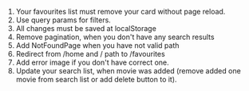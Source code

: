 1. Your favourites list must remove your card without page reload.
2. Use query params for filters.
3. All changes must be saved at localStorage
4. Remove pagination, when you don't have any search results
5. Add NotFoundPage when you have not valid path
6. Redirect from /home and / path to /favourites
7. Add error image if you don't have correct one.
8. Update your search list, when movie was added (remove added one movie from search list or add delete button to it).
